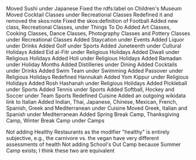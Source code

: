 Moved Sushi under Japanese
Fixed the rdfs:label on Children's Museum
Moved Cocktail Classes under Recreational Classes
  Redefined it and removed the skos:note
Fixed the skos:definition of Football
Added new class, Recreational Classes, under Things To Do
Added Art Classes, Cooking Classes, Dance Classes, Photography Classes and Pottery Classes under Recreational Classes
Added Staycation under Events
Added Liquor under Drinks
Added Golf under Sports
Added Juneteenth under Cultural Holidays
Added Eid al-Fitr under Religious Holidays
Added Diwali under Religious Holidays
Added Holi under Religious Holidays
Added Ramadan under Holiday Months
Added Distilleries under Dining
Added Cocktails under Drinks
Added Swim Team under Swimming
Added Passover under Religious Holidays
Redefined Hannukah
Added Yom Kippur under Religious Holidays
Added Rosh Hashanah under Religious Holidays
Added Pickleball under Sports
Added Tennis under Sports
Added Softball, Hockey and Soccer under Team Sports
Redefined Cuisine
Added an outgoing wikidata link to Italian
Added Indian, Thai, Japanese, Chinese, Mexican, French, Spanish, Greek and Mediterranean under Cuisine
  Moved Greek, Italian and Spanish under Mediterranean
Added Spring Break Camp, Thanksgiving Camp, Winter Break Camp under Camps

Not adding Healthy Restaurants as the modifier "healthy" is entirely subjective, e.g., the carnivore vs. the vegan have very different assessments of health
Not adding School's Out Camp because Summer Camp exists; I think these two are equivalent